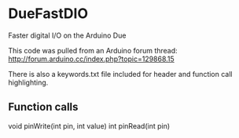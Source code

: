 # DueFastDIO
Faster digital I/O on the Arduino Due

This code was pulled from an Arduino forum thread:
http://forum.arduino.cc/index.php?topic=129868.15

There is also a keywords.txt file included for header and function call highlighting.

## Function calls

void pinWrite(int pin, int value)
int pinRead(int pin)
